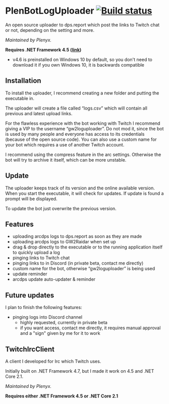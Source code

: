 # PlenBotLogUploader [![Build status](https://ci.appveyor.com/api/projects/status/qdx2bmsj54yg0c0y?svg=true)](https://ci.appveyor.com/project/Plenyx/plenbotloguploader)
An open source uploader to dps.report which post the links to Twitch chat or not, depending on the setting and more.

*Maintained by Plenyx.*

**Requires .NET Framework 4.5 ([link](https://www.microsoft.com/en-us/download/details.aspx?id=30653))**
* v4.6 is preinstalled on Windows 10 by default, so you don't need to download it if you own Windows 10, it is backwards compatible

## Installation
To install the uploader, I recommend creating a new folder and putting the executable in.

The uploader will create a file called “logs.csv” which will contain all previous and latest upload links.

For the flawless experience with the bot working with Twitch I recommend giving a VIP to the username “gw2loguploader”. Do not mod it, since the bot is used by many people and everyone has access to its credentials (because of the open source code). You can also use a custom name for your bot which requires a use of another Twitch account.

I recommend using the compress feature in the arc settings. Otherwise the bot will try to archive it itself, which can be more unstable.

## Update
The uploader keeps track of its version and the online available version. When you start the executable, it will check for updates. If update is found a prompt will be displayed.

To update the bot just overwrite the previous version.

## Features
* uploading arcdps logs to dps.report as soon as they are made
* uploading arcdps logs to GW2Raidar when set up
* drag & drop directly to the executable or to the running application itself to quickly upload a log
* pinging links to Twitch chat
* pinging links to in Discord (in private beta, contact me directly)
* custom name for the bot, otherwise “gw2loguploader” is being used
* update reminder
* arcdps update auto-updater & reminder

## Future updates
I plan to finish the following features:
* pinging logs into Discord channel
  * highly requested, currently in private beta
  * if you want access, contact me directly, it requires manual approval and a "sign" given by me for it to work

## TwitchIrcClient
A client I developed for Irc which Twitch uses.

Initially built on .NET Framework 4.7, but I made it work on 4.5 and .NET Core 2.1.

*Maintained by Plenyx.*

**Requires either .NET Framework 4.5 or .NET Core 2.1**
